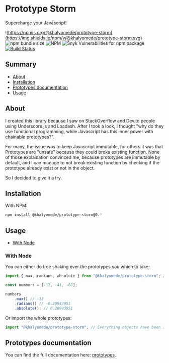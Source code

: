 # Prototype Storm

Supercharge your Javascript!

![https://npmjs.org/@khalyomede/prototype-storm](https://img.shields.io/npm/v/@khalyomede/prototype-storm.svg) ![npm bundle size](https://img.shields.io/bundlephobia/minzip/@khalyomede/prototype-storm.svg) ![NPM](https://img.shields.io/npm/l/@khalyomede/prototype-storm.svg) ![Snyk Vulnerabilities for npm package](https://img.shields.io/snyk/vulnerabilities/npm/@khalyomede/prototype-storm.svg) [![Build Status](https://travis-ci.com/khalyomede/prototype-storm.svg?branch=master)](https://travis-ci.com/khalyomede/prototype-storm)

## Summary

- [About](#about)
- [Installation](#installation)
- [Prototypes documentation](#prototypes-documentation)
- [Usage](#usage)

## About

I created this library because I saw on StackOverflow and Dev.to people using Underscore.js and Loadash. After I took a look, I thought "why do they use functional programming, while Javascript has this inner power with chainable prototypes?".

For many, the issue was to keep Javascript immutable, for others it was that Prototypes are "unsafe" because they could broke existing function. None of those explaination convinced me, because prototypes are immutable by default, and I can manage to not break existing function by checking if the prototype already exist or not in the object.

So I decided to give it a try.

## Installation

With NPM:

```bash
npm install @khalyomede/prototype-storm@0.*
```

## Usage

- [With Node](#with-node)

### With Node

You can either do tree shaking over the prototypes you which to take:

```javascript
import { max, radians, absolute } from "@khalyomede/prototype-storm"; // Supercharge the object Number with "radians", and "absolute", and the object Array with "max", so do not use those variables directly

const numbers = [-12, -41, -87];

numbers
	.max() // -12
	.radians() // -0.20943951
	.absolute(); // 0.20943951
```

Or import the whole prototypes:

```javascript
import "@khalyomede/prototype-storm"; // Everything objects have been supercharged!
```

## Prototypes documentation

You can find the full documentation here: [prototypes](prototypes.md).
